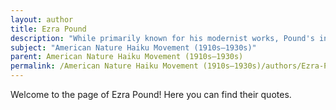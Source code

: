 ```yaml
---
layout: author
title: Ezra Pound
description: "While primarily known for his modernist works, Pound's incorporation of Japanese forms, including haiku, into his poetry allowed him to explore nature in a concise and impactful way, influencing his contemporaries."
subject: "American Nature Haiku Movement (1910s–1930s)"
parent: American Nature Haiku Movement (1910s–1930s)
permalink: /American Nature Haiku Movement (1910s–1930s)/authors/Ezra-Pound/
---
```


Welcome to the page of Ezra Pound! Here you can find their quotes.
